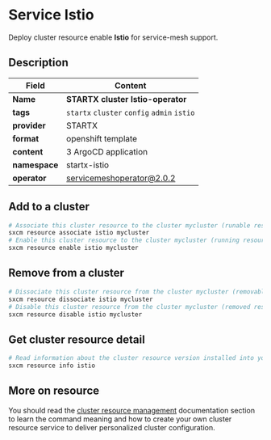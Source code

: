 # Service Istio

Deploy cluster resource enable **Istio** for service-mesh support.

## Description

| Field         | Content                                     |
| ------------- | ------------------------------------------- |
| **Name**      | **STARTX cluster Istio-operator**           |
| **tags**      | `startx` `cluster` `config` `admin` `istio` |
| **provider**  | STARTX                                      |
| **format**    | openshift template                          |
| **content**   | 3 ArgoCD application                        |
| **namespace** | startx-istio                                |
| **operator**  | servicemeshoperator@2.0.2                   |

## Add to a cluster

```bash
# Associate this cluster resource to the cluster mycluster (runable resource)
sxcm resource associate istio mycluster
# Enable this cluster resource to the cluster mycluster (running resource)
sxcm resource enable istio mycluster
```

## Remove from a cluster

```bash
# Dissociate this cluster resource from the cluster mycluster (removable resource)
sxcm resource dissociate istio mycluster
# Disable this cluster resource from the cluster mycluster (removed resource)
sxcm resource disable istio mycluster
```

## Get cluster resource detail

```bash
# Read information about the cluster resource version installed into your host (local)
sxcm resource info istio
```

## More on resource

You should read the [cluster resource management](../../4-cluster-resources) documentation section to learn the command
meaning and how to create your own cluster resource service to deliver personalized cluster configuration.

